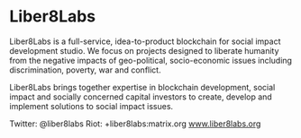 # Liber8Labs
Liber8Labs is a full-service, idea-to-product blockchain for social impact development studio. We focus on projects designed to liberate humanity from the negative impacts of geo-political, socio-economic issues including discrimination, poverty, war and conflict.

Liber8Labs brings together expertise in blockchain development, social impact and socially concerned capital investors to create, develop and implement solutions to social impact issues.

Twitter: @liber8labs
Riot: +liber8labs:matrix.org
www.liber8labs.org
